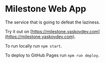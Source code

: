 # Milestone Web App

The service that is going to defeat the laziness.

Try it out on [https://milestone.yaskovdev.com](https://milestone.yaskovdev.com).

To run locally run `npm start`.

To deploy to GitHub Pages run `npm run deploy`.
